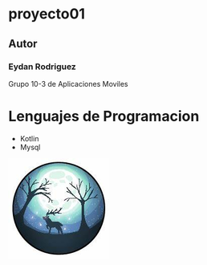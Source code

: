# proyecto01

## Autor 
### Eydan Rodriguez

Grupo 10-3 de Aplicaciones Moviles 

# Lenguajes de Programacion 
- Kotlin
- Mysql

![Logo Kotlin](imagenes/OIP.jpg)